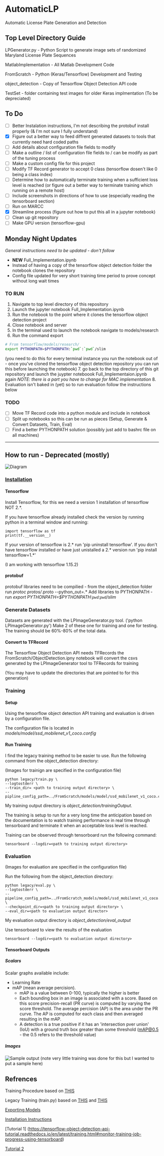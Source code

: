 # AutomaticLP
Automatic License Plate Generation and Detection 

## Top Level Directory Guide
LPGenerator.py - Python Script to generate image sets of randomized Maryland License Plate Sequences

MatlabImplementation - All Matlab Development Code

FromScratch - Python (Keras/Tensorflow) Development and Testing

object_detection - Copy of Tensorflow Object Detection API code

TestSet - folder containing test images for older Keras implmentation (To be depreciated)

## To Do
- [ ] Better Instalation instructions, I'm not describing the protobuf install properly (& I'm not sure I fully understand)
- [X] Figure out a better way to feed diffrent generated datasets to tools that currently need hard coded paths
- [ ] Add details about configuration file fields to modify
- [ ] Make a outline / list of configuration file fields to / can be modify as part of the tuning process
- [ ] Make a custom config file for this project
- [ ] Modify TF Record generator to accept 0 class (tensorflow dosen't like 0 being a class index)
- [ ] Determine how to automatically terminate training when a sufficient loss level is reached (or figure out a better way to terminate training which running on a remote host)
- [ ] Include screenshots in directions of how to use (especially reading the tensorboard section)
- [ ] Run on MARCC
- [X] Streamline process (figure out how to put this all in a jupyter notebook)
- [ ] Clean up git repository
- [ ] Make GPU version (tensorflow-gpu)

## Monday Night Updates
*General instructions need to be updated - don't follow*
- **NEW** Full_Implementation.ipynb
- Instead of having a copy of the tensorflow object detection folder the notebook clones the repository
- Config file updated for very short training time period to prove concept without long wait times
### TO RUN 
1. Navigate to top level directory of this repository 
2. Launch the jupyter notebook Full_Implementation.ipynb
3. Run the notebook to the point where it clones the tensorflow object detection project
4. Close notebook and server
5. In the terminal used to launch the notebook navigate to models/research
6. Run the command export 
``` bash
# From tensorflow/models/research/
export PYTHONPATH=$PYTHONPATH:`pwd`:`pwd`/slim
```
(you need to do this for every terminal instance you run the notebook out of - once you've cloned the tensorflow object detection repository you can run this before launching the notebook)
7. go back to the top directory of this git repository and launch the juypter noteboook Full_Implementaion.ipynb again
*NOTE: there is a part you have to change for MAC implementation*
8. Evaluation isn't baked in (yet) so to run evaluation follow the instructions below

### TODO
- [ ] Move TF Record code into a python module and include in notebook
- [ ] Split up notebooks so this can be run as pieces (Setup, Generate & Convert Datasets, Train, Eval)
- [ ] Find a better PYTHONPATH solution (possibly just add to bashrc file on all machines)

_______________________________________________________________________________________
## How to run - Deprecated (mostly)

![Diagram](Diagram.png)

### [Installation](https://github.com/tensorflow/models/blob/master/research/object_detection/g3doc/installation.md)

#### Tensorflow
Install Tensorflow, for this we need a version 1 installation of tensorflow NOT 2.*. 

If you have tensorflow already installed check the version by running python in a terminal window and running: 

    import tensorflow as tf
    print(tf.__version__)
    
If your version of tensorflow is 2.* run 'pip uninstall tensorflow'.
If you don't have tensorflow installed or have just unistalled a 2.* version run 'pip install tensorflow=1.*'

(I am working with tensorflow 1.15.2)

#### protobuf
protobuf libraries need to be compilied - from the object_detection folder run *protoc protos/*.proto --python_out=.*
Add libraries to PYTHONPATH - run *export PYTHONPATH=$PYTHONPATH:`pwd`:`pwd`/slim*


### Generate Datasets
Datasets are generated with the LPImageGenerator.py tool. ('python LPImageGenerator.py')
Make 2 of these one for training and one for testing. The training should be 60%-80% of the total data.
  
#### Convert to TFRecord
The Tensorflow Object Detection API needs TFRecords the FromScratch/ObjectDetection.ipny notebook will convert the csvs generated by the LPImageGenerator tool to TFRecords for training

(You may have to update the directories that are pointed to for this generation)
  
 ### Training
 
 #### Setup
 Using the tensorflow object detection API training and evaluation is driven by a configuration file. 
 
 The configuration file is located in *models/model/ssd_mobilenet_v1_coco.config*
 
 #### Run Training
 I find the legacy training method to be easier to use. Run the following command from the object_detection directory:
 
 (Images for trainign are specified in the configuration file)
 
    python legacy/train.py \
    --logtostderr \
    --train_dir= <path to training output directory> \
    --pipline_config_path=../FromScratch/models/model/ssd_mobilenet_v1_coco.config

 
 My training output directory is *object_detection/trainingOutput*.
 
The training is setup to run for a very long time the anticipation based on the documentation is to watch training performance in real time through tensorboard and terminate it when an acceptable loss level is reached. 

Training can be observed through tensorboard run the following command:

    tensorboard --logdir=<path to training output directory>

### Evaluation
(Images for evaluation are specified in the configuration file)

Run the following from the object_detection directory:

    python legacy/eval.py \
    --logtostderr \
    --pipeline_config_path=../FromScratch_models/model/ssd_mobilenet_v1_coco.config \
    --checkpoint_dir=<path to training output directory> \
    --eval_dir=<path to evaluation output director>

 
My evaluation output directory is *object_detection/eval_output*
 
Use tensorboard to view the results of the evaluation 

    tensorboard --logdir=<path to evaluation output directory>
    
#### Tensorboard Outputs

##### Scalars
Scalar graphs available include: 
- Learning Rate
- mAP (mean average percision). 
    - mAP is a value between 0-100, typically the higher is better
    - Each bounding box in an image is associated with a score. Based on this score precision-recall (PR curve) is computed by varying the score threshold. The average percision (AP) is the area under the PR curve. The AP is computed for each class and then averaged resulting in the mAP. 
    - A detection is a true positive if it has an 'intersection pver union' (IoU) with a ground truth box greater than some threshold (mAP@0.5 - the 0.5 refers to the threshold value)

##### Images

![Sample output](tensorboardWorking.png)
(note very little training was done for this but I wanted to put a sample here)

## Refrences
Training Procedure based on [THIS](https://github.com/tensorflow/models/blob/fae6ca34c3d7aab1aff0588bab6bd467e51ef13b/research/object_detection/g3doc/running_locally.md)

Legacy Training (train.py) based on [THIS](https://pythonprogramming.net/testing-custom-object-detector-tensorflow-object-detection-api-tutorial/?completed=/training-custom-objects-tensorflow-object-detection-api-tutorial/)
and [THIS](https://towardsdatascience.com/creating-your-own-object-detector-ad69dda69c85)

[Exporting Models](https://github.com/tensorflow/models/blob/master/research/object_detection/g3doc/exporting_models.md)

[Installation Instructions](https://github.com/tensorflow/models/blob/master/research/object_detection/g3doc/installation.md)

[Tutorial 1] (https://tensorflow-object-detection-api-tutorial.readthedocs.io/en/latest/training.html#monitor-training-job-progress-using-tensorboard)

[Tutorial 2](https://becominghuman.ai/tensorflow-object-detection-api-tutorial-training-and-evaluating-custom-object-detector-ed2594afcf73)
